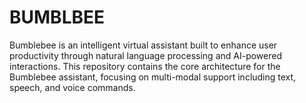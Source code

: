 # BUMBLBEE
Bumblebee is an intelligent virtual assistant built to enhance user productivity through natural language processing and AI-powered interactions. This repository contains the core architecture for the Bumblebee assistant, focusing on multi-modal support including text, speech, and voice commands.
